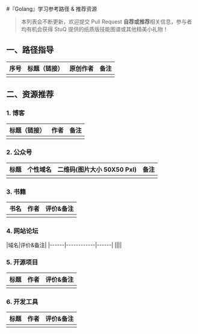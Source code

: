 #『Golang』学习参考路径 & 推荐资源

>本列表会不断更新，欢迎提交 Pull Request **自荐或推荐**相关信息，参与者均有机会获得 StuQ 提供的纸质版技能图谱或其他精美小礼物！

## 一、路径指导

序号|标题（链接）|原创作者|备注|
---|---|---|---|
||||

## 二、资源推荐

### 1. 博客
|标题（链接）|作者|备注|
|------|------------|------|
||||

### 2. 公众号
|标题|个性域名|二维码(图片大小 50X50 Pxl)|备注
|------|------|------|---|
||||

### 3. 书籍
|书名|作者|评价&备注|
|------|------------|------|
||||

### 4. 网站论坛
|域名|评价&备注|
|------|------------|------|
||||

### 5. 开源项目
|标题|作者|评价&备注|
|------|------------|------|
|||

### 6. 开发工具
|标题|作者|评价&备注|
|------|------------|------|
|||

